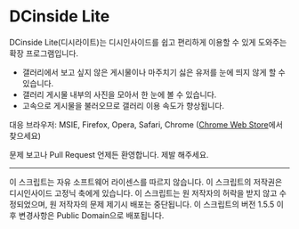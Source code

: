 # DCinside Lite

DCinside Lite(디시라이트)는 디시인사이드를 쉽고 편리하게 이용할 수 있게 도와주는 확장 프로그램입니다.

- 갤러리에서 보고 싶지 않은 게시물이나 마주치기 싫은 유저를 눈에 띄지 않게 할 수 있습니다.
- 갤러리 게시물 내부의 사진을 모아서 한 눈에 볼 수 있습니다.
- 고속으로 게시물을 불러오므로 갤러리 이용 속도가 향상됩니다.

대응 브라우저: MSIE, Firefox, Opera, Safari, Chrome ([Chrome Web Store](https://chrome.google.com/webstore/detail/dcinside-lite/lgnkacndidedhhckjpgdofaoaogbgnac)에서 찾으세요)

문제 보고나 Pull Request 언제든 환영합니다. 제발 해주세요.

---

이 스크립트는 자유 소프트웨어 라이센스를 따르지 않습니다. 이 스크립트의 저작권은 디시인사이드 고정닉 축에게 있습니다. 이 스크립트는 원 저작자의 허락을 받지 않고 수정되었으며, 원 저작자의 문제 제기시 배포는 중단됩니다. 이 스크립트의 버전 1.5.5 이후 변경사항은 Public Domain으로 배포됩니다.
